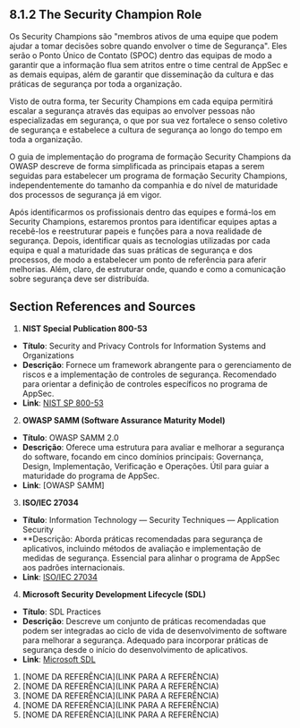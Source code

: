 ## 8.1.2 The Security Champion Role

Os Security Champions são "membros ativos de uma equipe que podem ajudar a tomar decisões sobre quando envolver o time de Segurança". Eles serão o Ponto Único de Contato (SPOC) dentro das equipas de modo a garantir que a informação flua sem atritos entre o time central de AppSec e as demais equipas, além de garantir que disseminação da cultura e das práticas de segurança por toda a organização.

Visto de outra forma, ter Security Champions em cada equipa permitirá escalar a segurança através das equipas ao envolver pessoas não especializadas em segurança, o que por sua vez fortalece o senso coletivo de segurança e estabelece a cultura de segurança ao longo do tempo em toda a organização.

O guia de implementação do programa de formação Security Champions da OWASP descreve de forma simplificada as principais etapas a serem seguidas para estabelecer um programa de formação  Security Champions, independentemente do tamanho da companhia e do nível de maturidade dos processos de segurança já em vigor. 

Após identificarmos os profissionais dentro das equipes e formá-los em Security Champions, estaremos prontos para identificar equipes aptas a recebê-los e reestruturar papeis e funções para a nova realidade de segurança. Depois, identificar quais as tecnologias utilizadas por cada equipa e qual a maturidade das suas práticas de segurança e dos processos, de modo a estabelecer um ponto de referência para aferir melhorias. Além, claro, de estruturar onde, quando e como a comunicação sobre segurança deve ser distribuída.

## Section References and Sources

1. **NIST Special Publication 800-53**
* **Título**: Security and Privacy Controls for Information Systems and Organizations
* **Descrição**: Fornece um framework abrangente para o gerenciamento de riscos e a implementação de controles de segurança. Recomendado para orientar a definição de controles específicos no programa de AppSec.
* **Link**: [NIST SP 800-53](https://nvlpubs.nist.gov/nistpubs/SpecialPublications/NIST.SP.800-53r5.pdf)

2. **OWASP SAMM (Software Assurance Maturity Model)**
* **Título**: OWASP SAMM 2.0
* **Descrição**: Oferece uma estrutura para avaliar e melhorar a segurança do software, focando em cinco domínios principais: Governança, Design, Implementação, Verificação e Operações. Útil para guiar a maturidade do programa de AppSec.
* **Link**: [OWASP SAMM]

3. **ISO/IEC 27034**
* **Título**: Information Technology — Security Techniques — Application Security
* **Descrição: Aborda práticas recomendadas para segurança de aplicativos, incluindo métodos de avaliação e implementação de medidas de segurança. Essencial para alinhar o programa de AppSec aos padrões internacionais.
* **Link**: [ISO/IEC 27034]()

4. **Microsoft Security Development Lifecycle (SDL)**
* **Título**: SDL Practices
* **Descrição**: Descreve um conjunto de práticas recomendadas que podem ser integradas ao ciclo de vida de desenvolvimento de software para melhorar a segurança. Adequado para incorporar práticas de segurança desde o início do desenvolvimento de aplicativos.
* **Link**: [Microsoft SDL](https://www.microsoft.com/en-us/securityengineering/sdl)

1. <a name="ref-?"></a>[NOME DA REFERÊNCIA](LINK PARA A REFERÊNCIA) <!-- REF-? -->
2. <a name="ref-?"></a>[NOME DA REFERÊNCIA](LINK PARA A REFERÊNCIA) <!-- REF-? -->
3. <a name="ref-?"></a>[NOME DA REFERÊNCIA](LINK PARA A REFERÊNCIA) <!-- REF-? -->
4. <a name="ref-?"></a>[NOME DA REFERÊNCIA](LINK PARA A REFERÊNCIA) <!-- REF-? -->
5. <a name="ref-?"></a>[NOME DA REFERÊNCIA](LINK PARA A REFERÊNCIA) <!-- REF-? -->
